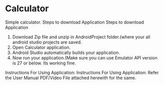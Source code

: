 # Calculator
Simple calculator.
Steps to download Application	Steps to download Application
1) Download Zip file and unzip in AndroidProject folder.(where your all android studio projects are saved.
2) Open Calculator application.
3) Android Studio automatically builds your application.
4) Now run your application.(Make sure you can use Emulator API version is 27 or below. Its working fine.



Instructions For Using Application:	Instructions For Using Application:
Refer the User Manual PDF/Video File attached herewith for the same.
